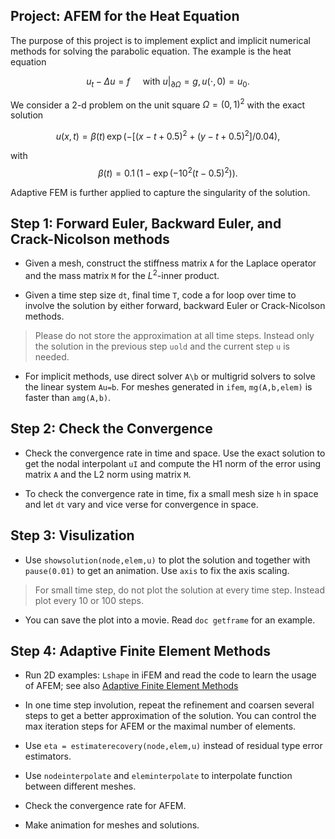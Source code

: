 ## Project: AFEM for the Heat Equation

The purpose of this project is to implement explict and implicit
numerical methods for solving the parabolic equation. The example is the heat equation 

$$ u_t -\Delta u  = f \quad \text{ with }u |_{\partial \Omega} = g, u(\cdot,0) = u_0.$$

We consider a 2-d problem on the unit square $\Omega = (0,1)^2$ with the
exact solution

$$u(x,t) = \beta (t)\, \exp(-[(x-t+0.5)^2+(y-t+0.5)^2]/0.04),$$ 

with $$\beta (t) = 0.1\,(1-\exp(-10^2(t-0.5)^2)).$$

Adaptive FEM is further applied to capture the singularity of the solution.

## Step 1: Forward Euler, Backward Euler, and Crack-Nicolson methods

- Given a mesh, construct the stiffness matrix `A` for the Laplace operator and the mass matrix `M` for the $L^2$-inner product.

- Given a time step size `dt`, final time `T`, code a for loop over time to involve the solution by either forward, backward Euler or Crack-Nicolson methods.

> Please do not store the approximation at all time steps. Instead only the solution in the previous step `uold` and the current step `u` is needed.

- For implicit methods, use direct solver `A\b` or multigrid solvers to solve the linear system `Au=b`. For meshes generated in `ifem`, `mg(A,b,elem)` is faster than `amg(A,b)`.

## Step 2: Check the Convergence

- Check the convergence rate in time and space. Use the exact solution to get the nodal interpolant `uI` and compute the H1 norm of the error using matrix `A` and the L2 norm using matrix `M`.

- To check the convergence rate in time, fix a small mesh size `h` in space
 and let `dt` vary and vice verse for convergence in space.

## Step 3: Visulization

- Use `showsolution(node,elem,u)` to plot the solution and together with `pause(0.01)` to get an animation. Use `axis` to fix the axis scaling.

> For small time step, do not plot the solution at every time step. Instead plot every 10 or 100 steps.

- You can save the plot into a movie. Read `doc getframe` for an example.

## Step 4: Adaptive Finite Element Methods

- Run 2D examples: `Lshape` in iFEM and read the code to learn the usage of AFEM; see also [Adaptive Finite Element Methods](../afem/afemdoc.html)

- In one time step involution, repeat the refinement and coarsen several steps to get a better approximation of the solution. You can control the max iteration steps for AFEM or the maximal number of elements. 

- Use `eta = estimaterecovery(node,elem,u)` instead of residual type error estimators.

- Use `nodeinterpolate` and `eleminterpolate` to interpolate function between different meshes.

- Check the convergence rate for AFEM.

- Make animation for meshes and solutions.


```matlab

```
